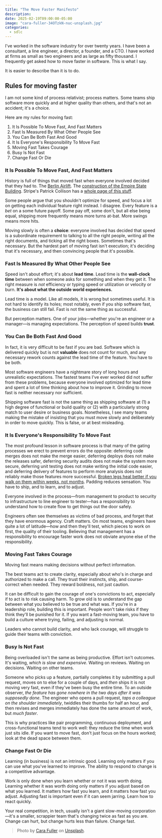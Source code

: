 ```yaml
---
title: "The Move Faster Manifesto"
description:
date: 2025-02-19T09:00:00-05:00
image: "cara-fuller-34OTzkN-nuc-unsplash.jpg"
categories:
  - sdlc
---
```


I've worked in the software industry for over twenty years. I have been a consultant, a line engineer, a director, a founder, and a CTO. I have worked at firms as small as two engineers and as large as fifty thousand. I frequently get asked how to move faster in software. This is what I say.

It is easier to describe than it is to do.

## Rules for moving faster

I am not some kind of process relativist; process matters. Some teams ship software more quickly and at higher quality than others, and that's not an accident; it's a choice.

Here are my rules for moving fast:

1. It Is Possible To Move Fast, And Fast Matters
2. Fast Is Measured By What Other People See
3. You Can Be Both Fast And Good
4. It Is Everyone's Responsibility To Move Fast
5. Moving Fast Takes Courage
6. Busy Is Not Fast
7. Change Fast Or Die

### It Is Possible To Move Fast, And Fast Matters

History is full of things that moved fast when everyone involved decided that they had to. The [Berlin Airlift](https://history.state.gov/milestones/1945-1952/berlin-airlift). The [construction of the Empire State Building](https://chrisgagne.com/1255/mary-poppendiecks-the-tyranny-of-the-plan/). Stripe's Patrick Collison has a [whole page of this stuff](https://patrickcollison.com/fast).

Some people argue that you shouldn't optimize for speed, and focus a lot on getting each individual feature right instead. I disagree. Every feature is a _bet_ on a some future payoff. Some pay off, some don't, but all else being equal, shipping more frequently means more turns at-bat. More swings means more hits.

Moving slowly is often a **choice**: everyone involved has decided that speed is a subordinate requirement to talking to all the right people, writing all the right documents, and ticking all the right boxes. Sometimes that's necessary. But the hardest part of moving fast isn't execution; it's deciding that it's necessary, and then convincing people that it's possible.

### Fast Is Measured By What Other People See

Speed isn't about effort; it's about **lead time**. Lead time is the **wall-clock time** between when someone asks for something and when they get it. The right measure is _not_ efficiency or typing speed or utilization or velocity or burn. **It's about what the outside world experiences.**

Lead time is a model. Like all models, it is wrong but sometimes useful. It is not hard to identify its holes; most notably, even if you ship software fast, the business can still fail. Fast is not the same thing as successful.

But perception matters. One of your jobs—whether you're an engineer or a manager—is managing expectations. The perception of speed builds **trust**.

### You Can Be Both Fast And Good

In fact, it is very difficult to be fast if you are bad. Software which is delivered quickly but is not **valuable** does not count for much, and any necessary rework counts against the lead time of the feature. You have to be both.

Most software engineers have a nightmare story of long hours and unrealistic expectations. The fastest teams I've ever worked did not suffer from these problems, because everyone involved optimized for lead time and spent a lot of time thinking about how to improve it. Grinding to move fast is neither necessary nor sufficient.

Shipping software fast is not the same thing as shipping software at (1) a high degree of functional or build quality or (2) with a particularly strong match to user desire or business goals. Nonetheless, I see many teams making the mistake of insisting that you must move slowly and deliberately in order to move quickly. This is false, or at best misleading.

### It Is Everyone's Responsibility To Move Fast

The most profound lesson in software process is that many of the gating processes we erect to prevent errors do the opposite: deferring code merges does not make the merge easier, deferring deploys does not make the releases safer, deferring security audits does not make the system more secure, deferring unit testing does not make writing the initial code easier, and deferring delivery of features to perform more analysis does not reliably make those features more successful. [Broken legs heal better if you walk on them within weeks, not months](https://www.scientificamerican.com/article/broken-legs-and-ankles-heal-better-if-you-walk-on-them-within-weeks/). Padding reduces sensation. You have to ship, and to learn, and to adjust.

Everyone involved in the process—from management to product to security to infrastructure to line engineer to tester—has a responsibility to understand how to create flow to get things out the door safely.

Engineers often see themselves as victims of bad process, and forget that they have enormous agency. Craft matters. On most teams, engineers have quite a lot of latitude—how and then they'll test, which pieces to work on first, the quality of their tooling. Believing that management has a responsibility to encourage faster work does not obviate anyone else of the responsibility.

### Moving Fast Takes Courage

Moving fast means making decisions without perfect information.

The best teams act to create clarity, especially about who's in charge and authorized to make a call. They trust their instincts, ship, and course-correct when needed. They reward boldness, not just caution.

It can be difficult to gain the courage of one's convictions to act, especially if to act is to risk causing harm. To grow old is to understand the gap between what you believed to be true and what was. If you're in a leadership role, building this is important. People won't take risks if they think they'll be punished for it. If you want a fast-moving team, you have to build a culture where trying, failing, and adjusting is normal.

Leaders who cannot build clarity, and who lack courage, will struggle to guide their teams with conviction.

### Busy Is Not Fast

Being overloaded isn't the same as being productive. Effort isn't outcomes. It's waiting, _which is slow and expensive_. Waiting on reviews. Waiting on decisions. Waiting on other teams.

Someone who picks up a feature, partially completes it by submitting a pull request, moves on to else for a couple of days, and _then_ ships it is not moving very fast, even if they've been busy the entire time. To an outside observer, _the feature has gone nowhere in the two days after it was supposedly done_. The engineer who opens a pull request, _taps a colleague on the shoulder immediately_, twiddles their thumbs for half an hour, and then revises and merges immediately has done the same amount of work, but _much faster_.

This is why practices like pair programming, continuous deployment, and cross-functional teams tend to work well: they reduce the time when work just sits idle. If you want to move fast, don't just focus on the hours worked; look at the dead space between them.

### Change Fast Or Die

Learning (in business) is not an intrinsic good. Learning only matters if you can use what you've learned to improve. The ability to respond to change is a competitive advantage.

Work is only done when you learn whether or not it was worth doing. Learning whether it was worth doing only matters if you adjust based on what you learned. It matters how fast you learn, and it matters how fast you adjust. Adjusting fast is important even if it can seem jarring. Learn how to react quickly.

Your real competition, in tech, usually isn't a giant slow-moving corporation—it's a smaller, scrappier team that's changing twice as fast as you are. Change can hurt, but change hurts less than failure. Change fast.

> Photo by <a href="https://unsplash.com/@caraventurera?utm_content=creditCopyText&utm_medium=referral&utm_source=unsplash">Cara Fuller</a> on <a href="https://unsplash.com/photos/cheetah-running-on-brown-field-34OTzkN-nuc?utm_content=creditCopyText&utm_medium=referral&utm_source=unsplash">Unsplash</a>.
